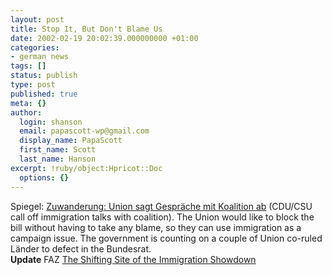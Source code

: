 ```yaml
---
layout: post
title: Stop It, But Don't Blame Us
date: 2002-02-19 20:02:39.000000000 +01:00
categories:
- german news
tags: []
status: publish
type: post
published: true
meta: {}
author:
  login: shanson
  email: papascott-wp@gmail.com
  display_name: PapaScott
  first_name: Scott
  last_name: Hanson
excerpt: !ruby/object:Hpricot::Doc
  options: {}
---
```

<p>Spiegel: <a href="http://www.spiegel.de/politik/deutschland/0,1518,183199,00.html">Zuwanderung: Union sagt Gespräche mit Koalition ab</a> (CDU/CSU call off immigration talks with coalition). The Union would like to block the bill without having to take any blame, so they can use immigration as a campaign issue. The government is counting on a couple of Union co-ruled Länder to defect in the Bundesrat.<br />
<b>Update</b> FAZ <a href="http://www.faz.com/IN/INtemplates/eFAZ/docmain.asp?rub={B1311FCC-FBFB-11D2-B228-00105A9CAF88}&doc={758C041F-6A06-46F5-8187-B83490585822}">The Shifting Site of the Immigration Showdown</a></p>

